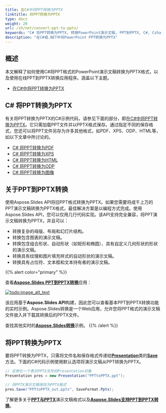 ```yaml
---
title: 在C#中将PPT转换为PPTX
linktitle: 将PPT转换为PPTX
type: docs
weight: 20
url: /zh/net/convert-ppt-to-pptx/
keywords: "C# 将PPT转换为PPTX, 转换PowerPoint演示文稿, PPT到PPTX, C#, Csharp, .NET, Aspose.Slides"
description: "在C#或.NET中将PowerPoint PPT转换为PPTX"
---
```


## **概述**

本文解释了如何使用C#将PPT格式的PowerPoint演示文稿转换为PPTX格式，以及使用在线PPT到PPTX转换应用程序。涵盖以下主题。

- [在C#中将PPT转换为PPTX](#convert-ppt-to-pptx)

## **C# 将PPT转换为PPTX**

有关将PPT转换为PPTX的C#示例代码，请参见下面的部分，即[在C#中将PPT转换为PPTX](#convert-ppt-to-pptx)。它只需加载PPT文件并以PPTX格式保存。通过指定不同的保存格式，您还可以将PPT文件另存为许多其他格式，如PDF、XPS、ODP、HTML等，如以下文章中所讨论的。

- [C# 将PPT转换为PDF](https://docs.aspose.com/slides/net/convert-powerpoint-to-pdf/)
- [C# 将PPT转换为XPS](https://docs.aspose.com/slides/net/convert-powerpoint-to-xps/)
- [C# 将PPT转换为HTML](https://docs.aspose.com/slides/net/convert-powerpoint-to-html/)
- [C# 将PPT转换为ODP](https://docs.aspose.com/slides/net/save-presentation/)
- [C# 将PPT转换为图像](https://docs.aspose.com/slides/net/convert-powerpoint-to-png/)

## **关于PPT到PPTX转换**
使用Aspose.Slides API将旧PPT格式转换为PPTX。如果您需要将成千上万的PPT演示文稿转换为PPTX格式，最佳解决方案是以编程方式完成。使用Aspose.Slides API，您可以仅用几行代码实现。该API支持完全兼容，将PPT演示文稿转换为PPTX，并且可以：

- 转换复杂的母版、布局和幻灯片结构。
- 转换包含图表的演示文稿。
- 转换包含组合形状、自动形状（如矩形和椭圆）、具有自定义几何形状的形状的演示文稿。
- 转换具有纹理和图片填充样式的自动形状的演示文稿。
- 转换具有占位符、文本框和文本持有者的演示文稿。

{{% alert color="primary" %}} 

查看[**Aspose.Slides PPT到PPTX转换**](https://products.aspose.app/slides/conversion/ppt-to-pptx)应用：

[](https://products.aspose.app/slides/conversion/ppt-to-pptx)

[![todo:image_alt_text](ppt-to-pptx.png)](https://products.aspose.app/slides/conversion/ppt-to-pptx)

该应用基于**Aspose.Slides API**构建，因此您可以查看基本PPT到PPTX转换功能的实时示例。Aspose.Slides转换是一个Web应用，允许您将PPT格式的演示文稿文件放入并下载其转换后的PPTX文件。

查找其他实时的[**Aspose.Slides转换**](https://products.aspose.app/slides/conversion/)示例。
{{% /alert %}} 


## **将PPT转换为PPTX**
要将PPT转换为PPTX，只需将文件名和保存格式传递给[**Presentation**](https://reference.aspose.com/slides/net/aspose.slides/presentation)类的[**Save**](https://reference.aspose.com/slides/net/aspose.slides/presentation/methods/save/index)方法。下面的C#代码示例使用默认选项将演示文稿从PPT转换为PPTX。

```c#
// 实例化一个表示PPTX文件的Presentation对象
Presentation pres = new Presentation("PPTtoPPTX.ppt");

// 将PPTX演示文稿保存为PPTX格式
pres.Save("PPTtoPPTX_out.pptx", SaveFormat.Pptx);
```

了解更多关于[**PPT与PPTX**](/slides/zh/net/ppt-vs-pptx/)演示文稿格式以及[**Aspose.Slides支持PPT到PPTX转换**](/slides/zh/net/convert-ppt-to-pptx/)。